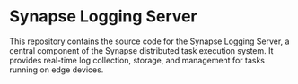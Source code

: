 # Synapse Logging Server 

This repository contains the source code for the Synapse Logging Server, a central component of the Synapse distributed task execution system. It provides real-time log collection, storage, and management for tasks running on edge devices.